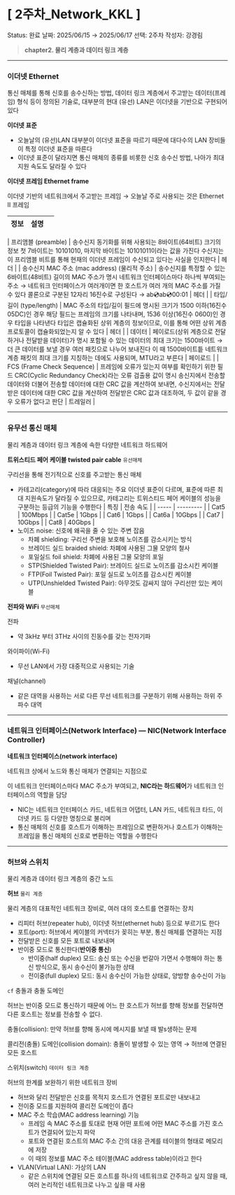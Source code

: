 # [ 2주차_Network_KKL ]

Status: 완료
날짜: 2025/06/15 → 2025/06/17
선택: 2주차
작성자: 강경림

> **chapter2. 물리 계층과 데이터 링크 계층**

---

### **이더넷 Ethernet**

<aside>

통신 매체를 통해 신호를 송수신하는 방법, 데이터 링크 계층에서 주고받는 데이터(프레임) 형식 등이 정의된 기술로, 대부분의 현대 (유선) LAN은 이더넷을 기반으로 구현되어 있다

</aside>

**이더넷 표준**

- 오늘날의 (유선)LAN 대부분이 이더넷 표준을 따르기 때문에 대다수의 LAN 장비들이 특정 이더넷 표준을 따른다
- 이더넷 표준이 달라지면 통신 매체의 종류를 비롯한 신호 송수신 방법, 나아가 최대 지원 속도도 달라질 수 있다

**이더넷 프레임 Ethernet frame**

이더넷 기반의 네트워크에서 주고받는 프레임 → 오늘날 주로 사용되는 것은 Ethernet II 프레임

| 정보 | 설명 |     |
| ---- | ---- | --- |

| 프리앰블
(preamble) | 송수신지 동기화를 위해 사용되는 8바이트(64비트) 크기의 정보
첫 7바이트는 10101010, 마지막 바이트는 10101011이라는 값을 가진다
수신지는 이 프리앰블 비트를 통해 현재의 이더넷 프레임이 수신되고 있다는 사실을 인지한다 | 헤더 |
| 송수신지 MAC 주소
(mac address)
(물리적 주소) | 송수신지를 특정할 수 있는 6바이트(48비트) 길이의 MAC 주소가 명시
네트워크 인터페이스마다 하나씩 부여되는 주소 → 네트워크 인터페이스가 여러개이면 한 호스트가 여러 개의 MAC 주소를 가질 수 있다
콜론으로 구분된 12자리 16진수로 구성된다 → ab:cd:ab:cd:00:01 | 헤더 |
| 타입/길이
(type/length) | MAC 주소의 타입/길이 필드에 명시된 크기가 1500 이하(16진수 05DC)인 경우 해당 필드는 프레임의 크기를 나타내며,
1536 이상(16진수 0600)인 경우 타입을 나타낸다
타입은 캡슐화된 상위 계층의 정보이므로, 이를 통해 어떤 상위 계층 프로토콜이 캡슐화되었는지 알 수 있다 | 헤더 |
| 데이터 | 페이로드(상위 계층으로 전달하거나 전달받을 데이터)가 명시
포함될 수 있는 데이터의 최대 크기는 1500바이트 → 더 큰 데이터를 보낼 경우 여러 패킷으로 나누어 보내진다
이 때 1500바이트틑 네트워크 계층 패킷의 최대 크기를 지칭하는 데에도 사용되며, MTU라고 부른다 | 페이로드 |
| FCS
(Frame Check Sequence) | 프레임에 오류가 있는지 여부를 확인하기 위한 필드
CRC(Cyclic Redundancy Check)라는 오류 검출용 값이 명시
송신지에서 전송할 데이터와 더불어 전송할 데이터에 대한 CRC 값을 계산하여 보내면,
수신지에서는 전달받은 데이터에 대한 CRC 값을 계산하여 전달받은 CRC 값과 대조하여, 두 값이 같을 경우 오류가 없다고 판단 | 트레일러 |

---

### 유무선 통신 매체

<aside>

물리 계층과 데이터 링크 계층에 속한 다양한 네트워크 하드웨어

</aside>

**트위스티드 페어 케이블 twisted pair cable** `유선매체`

구리선을 통해 전기적으로 신호를 주고받는 통신 매체

- 카테고리(category)에 따라 대응되는 주요 이더넷 표준이 다르며, 표준에 따른 최대 지원속도가 달라질 수 있으므로, 카테고리는 트위스티드 페어 케이블의 성능을 구분하는 등급의 기능을 수행한다
  | 특징  | 전송 속도 |
  | ----- | --------- |
  | Cat5  | 100Mbps   |
  | Cat5e | 1Gbps     |
  | Cat6  | 1Gbps     |
  | Cat6a | 10Gbps    |
  | Cat7  | 10Gbps    |
  | Cat8  | 40Gbps    |
- 노이즈 noise: 신호에 왜곡을 줄 수 있는 주변 잡음
  - 차폐 shielding: 구리선 주변을 보호해 노이즈를 감소시키는 방식
  - 브레이드 실드 braided shield: 차폐에 사용된 그물 모양의 철사
  - 포일실드 foil shield: 차폐에 사용된 그물 모양의 포일
  - STP(Shielded Twisted Pair): 브레이드 실드로 노이즈를 감소시킨 케이블
  - FTP(Foil Twisted Pair): 포일 실드로 노이즈를 감소시킨 케이블
  - UTP(Unshielded Twisted Pair): 아무것도 감싸지 않아 구리선만 있는 케이블

**전파와 WiFi** `무선매체`

전파

- 약 3kHz 부터 3THz 사이의 진동수를 갖는 전자기파

와이파이(Wi-Fi)

- 무선 LAN에서 가장 대중적으로 사용되는 기술

채널(channel)

- 같은 대역을 사용하는 서로 다른 무선 네트워크를 구분하기 위해 사용하는 하위 주파수 대역

---

### 네트워크 인터페이스(Network Interface) — NIC(Network Interface Controller)

**네트워크 인터페이스(network interface)**

네트워크 상에서 노드와 통신 매체가 연결되는 지점으로

이 네트워크 인터페이스마다 MAC 주소가 부여되고, **NIC라는 하드웨어**가 네트워크 인터페이스의 역할을 담당

- NIC는 네트워크 인터페이스 카드, 네트워크 어댑터, LAN 카드, 네트워크 타드, 이더넷 카드 등 다양한 명칭으로 불리며
- 통신 매체의 신호를 호스트가 이해하는 프레임으로 변환하거나 호스트가 이해하는 프레임을 통신 매체의 신호로 변환하는 역할을 수행한다

---

### 허브와 스위치

<aside>

물리 계층과 데이터 링크 계층의 중간 노드

</aside>

**허브** `물리 계층`

물리 계층의 대표적인 네트워크 장비로, 여러 대의 호스트를 연결하는 장치

- 리피터 허브(repeater hub), 이더넷 허브(ethernet hub) 등으로 부르기도 한다
- 포트(port): 허브에서 케이블의 커넥터가 꽂히는 부분, 통신 매체를 연결하는 지점
- 전달받은 신호를 모든 포트로 내보내며
- 반이중 모드로 통신한다(**반이중 통신**)
  - 반이중(half duplex) 모드: 송신 또는 수신을 번갈아 가면서 수행해야 하는 통신 방식으로, 동시 송수신이 불가능한 상태
  - 전이중(full duplex) 모드: 동시 송수신이 가능한 상태로, 양방향 송수신이 가능

`cf` 충돌과 충돌 도메인

허브는 반이중 모드로 통신하기 때문에 어느 한 호스트가 허브를 향해 정보를 전달하면 다른 호스트는 정보를 전송할 수 없다.

충돌(collision): 만약 허브를 향해 동시에 메시지를 보낼 때 발s생하는 문제

콜리전(충돌) 도메인(collision domain): 충돌이 발생할 수 있는 영역 → 허브에 연결된 모든 호스트

스위치(switch) `데이터 링크 계층`

허브의 한계를 보완하기 위한 네트워크 장비

- 허브와 달리 전달받은 신호를 목적지 호스트가 연결된 포트로만 내보내고
- 전이중 모드를 지원하여 콜리전 도메인이 좁다
- MAC 주소 학습(MAC address learning) 기능
  - 프레임 속 MAC 주소를 토대로 현재 어떤 포트에 어떤 MAC 주소를 가진 호스트가 연결되어 있는지 파악
  - 포트와 연결된 호스트의 MAC 주소 간의 대응 관계를 테이블의 형태로 메모리에 저장
  - 이 때의 정보를 MAC 주소 테이블(MAC address table)이라고 한다
- VLAN(Virtual LAN): 가상의 LAN
  - 같은 스위치에 연결된 모든 호스트를 하나의 네트워크로 간주하고 싶지 않을 때, 여러 논리적인 네트워크로 나누고 싶을 때 사용
